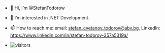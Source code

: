 - 👋 Hi, I’m @StefanTodorow
- 👀 I’m interested in .NET Development.
- 📫 How to reach me: email: stefan_cvetanov_todorov@abv.bg, LinkedIn: https://www.linkedin.com/in/stefan-todorov-357a5319a/

- ![visitors](https://visitor-badge.glitch.me/badge?page_id=StefanTodorow.Mango&left_color=green&right_color=red)
<!---
StefanTodorow/StefanTodorow is a ✨ special ✨ repository because its `README.md` (this file) appears on your GitHub profile.
You can click the Preview link to take a look at your changes.
--->
